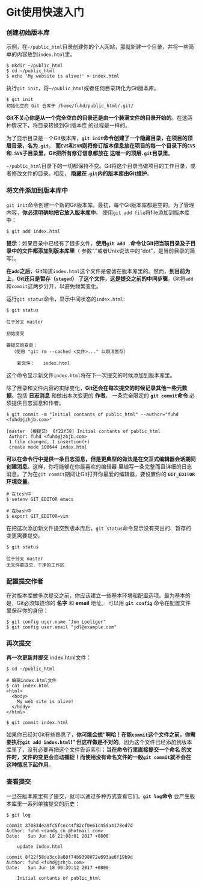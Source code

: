 Git使用快速入门
==========================================================================
### 创建初始版本库
示例，在`~/public_html`目录创建你的个人网站，那就新建一个目录，并将一些简单的内容放到`index.html`里。
```shell
$ mkdir ~/public_html
$ cd ~/public_html
$ echo 'My website is alive!' > index.html
```
执行`git init`，将`~/public_html`或者任何目录转化为Git版本库。
```shell
$ git init
初始化空的 Git 仓库于 /home/fuhd/public_html/.git/
```
**Git不关心你是从一个完全空白的目录还是由一个装满文件的目录开始的**。在这两种情况下，将目录转换到Git版本库
的过程是一样的。

为了显示目录是一个Git版本库，**`git init`命令创建了一个隐藏目录，在项目的顶层目录，名为`.git`**。
**而`CVS`和`SVN`则将修订版本信息放在项目的每一个目录下的`CVS`和`.SVN`子目录里，Git把所有修订信息都放在
这唯一的顶层`.git`目录里**。

`~/public_html`目录下的一切都保持不变。Git将这个目录当做项目的工作目录，或者修改文件的目录。相反，
**隐藏在`.git`内的版本库由Git维护**。

### 将文件添加到版本库中
`git init`命令创建一个新的Git版本库。最初，每个Git版本库都是空的。为了管理内容，**你必须明确地把它放入版本库中**。
使用`git add file`将file添加到版本库中：
```shell
$ git add index.html
```
**提示**：如果目录中已经有了很多文件，**使用`git add .`命令让Git把当前目录及子目录中的文件都添加到版本库里**（
参数“.”或者Unix说法中的“dot”，是当前目录的简写）。

**在`add`之后**，Git知道`index.html`这个文件是要留在版本库里的。然而，**到目前为上，Git还只是暂存（`staged`）
了这个文件，这是提交之前的中间步骤**。Git将`add`和`commit`这两步分开，以避免频繁变化。

运行`git status`命令，显示中间状态的`index.html`:
```shell
$ git status
```
```
位于分支 master

初始提交

要提交的变更：
  （使用 "git rm --cached <文件>..." 以取消暂存）

	新文件：   index.html
```
这个命令显示新文件`index.html`将在下一次提交的时候添加到版本库里。

除了目录和文件内容的实际变化，**Git还会在每次提交的时候记录其他一些元数据**，包括 **日志消息** 和做出本次变更的 **作者**。
一条完全限定的 **`git commit`命令** 必须提供日志消息和作者。
```shell
$ git commit -m "Initial contants of public_html" --author="fuhd <fuhd@jzhjb.com>"
```
```
[master （根提交） 8f22f58] Initial contants of public_html
 Author: fuhd <fuhd@jzhjb.com>
 1 file changed, 1 insertion(+)
 create mode 100644 index.html
```
**可以在命令行中提供一条日志消息，但是更典型的做法是在交互式编辑器会话期间创建消息**。这样，你将能够在你最喜欢的编辑器
里编写一条完整而且详细的日志消息。了为在`git commit`期间让Git打开你最爱的编辑器，要设置你的 **`GIT_EDITOR`环境变量**。
```shell
# 在tcsh中
$ setenv GIT_EDITOR emacs

# 在bash中
$ export GIT_EDITOR=vim
```
在把这次添加新文件提交到版本库后，`git status`命令显示没有突出的、暂存的变更需要提交。
```shell
$ git status
```
```
位于分支 master
无文件要提交，干净的工作区
```

### 配置提交作者
在对版本库做多次提交之前，你应该建立一些基本环境和配置选项。最为基本的是，Git必须知道你的 **名字** 和 **email** 地址。
可以用 **`git config`** 命令在配置文件里保存你的身份：
```shell
$ git config user.name "Jon Loeliger"
$ git config user.email "jdl@example.com"
```

### 再次提交
**再一次更新并提交** index.html文件：
```shell
$ cd ~/public_html
```
```shell
# 编辑index.html文件
$ cat index.html
<html>
  <body>
    My web site is alive!
  </body>
</html>
```
```shell
$ git commit index.html
```
如果你已经对Git有些熟悉了，**你可能会想“啊哈！在能`commit`这个文件之前，你需要执行`git add index.html`!”
但这样做是不对的**。因为这个文件已经添加到版本库里了，没有必要再把这个文件告诉索引；**当在命令行里直接提交一个命名
的文件时，文件的变更会自动捕捉！而使用没有命名文件的一般`git commit`就不会在这种情况下起作用**。

### 查看提交
一旦在版本库里有了提交，就可以通过多种方式查看它们。**`git log`命令** 会产生版本库里一系列单独提交的历史：
```shell
$ git log
```
```
commit 37083dea9fc5fcec44f82cf0e61c459a4178ed7d
Author: fuhd <sandy_cn_@hotmail.com>
Date:   Sun Jun 18 22:08:01 2017 +0800

    update index.html

commit 8f22f58da3cc8a60f74b9398072e693ae6f19b9d
Author: fuhd <fuhd@jzhjb.com>
Date:   Sun Jun 18 00:39:12 2017 +0800

    Initial contants of public_html
```
